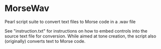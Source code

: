 # MorseWav
Pearl script suite to convert text files to Morse code in a .wav file
 
 See "instruction.txt" for instructions on how to embed controls into the source text file for conversion.
 While aimed at tone creation, the script also (originally) converts text to Morse code.
 
